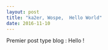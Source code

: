 ```yaml
---
layout: post
title: "ka2er, Wospe,  Hello World"
date: 2016-11-10
---
```


Premier post type blog : Hello !
